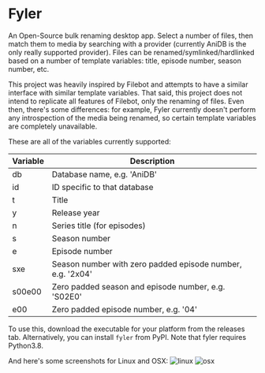 # Fyler
 An Open-Source bulk renaming desktop app. Select a number of files, then match them to media by searching with a provider (currently AniDB is the only really supported provider). Files can be renamed/symlinked/hardlinked based on a number of template variables: title, episode number, season number, etc.

This project was heavily inspired by Filebot and attempts to have a similar interface with similar template variables. That said, this project does not intend to replicate all features of Filebot, only the renaming of files. Even then, there's some differences: for example, Fyler currently doesn't perform any introspection of the media being renamed, so certain template variables are completely unavailable.

These are all of the variables currently supported:

|Variable|Description|
|--------|-----------|
|db|Database name, e.g. 'AniDB'|
|id|ID specific to that database|
|t|Title|
|y|Release year|
|n|Series title (for episodes)|
|s|Season number|
|e|Episode number|
|sxe|Season number with zero padded episode number, e.g. '2x04'|
|s00e00|Zero padded season and episode number, e.g. 'S02E0'|
|e00|Zero padded episode number, e.g. '04'|

To use this, download the executable for your platform from the releases tab.
Alternatively, you can install `fyler` from PyPI. Note that fyler requires Python3.8.


And here's some screenshots for Linux and OSX:
![linux](https://i.imgur.com/E0eNzOp.png)
![osx](https://i.imgur.com/Ll1EtPY.png)
